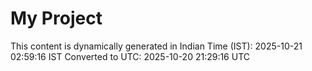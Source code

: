 # My Project

This content is dynamically generated in Indian Time (IST): 2025-10-21 02:59:16 IST
Converted to UTC: 2025-10-20 21:29:16 UTC

